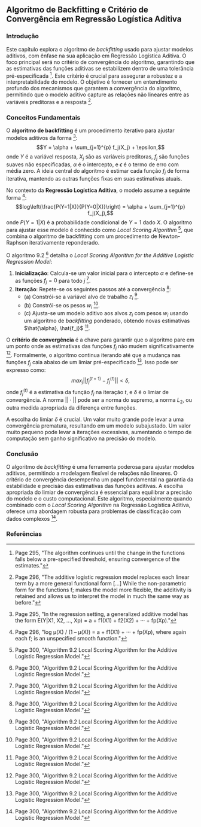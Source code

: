 ## Algoritmo de Backfitting e Critério de Convergência em Regressão Logística Aditiva

### Introdução
Este capítulo explora o algoritmo de *backfitting* usado para ajustar modelos aditivos, com ênfase na sua aplicação em Regressão Logística Aditiva. O foco principal será no critério de convergência do algoritmo, garantindo que as estimativas das funções aditivas se estabilizem dentro de uma tolerância pré-especificada [^1]. Este critério é crucial para assegurar a robustez e a interpretabilidade do modelo. O objetivo é fornecer um entendimento profundo dos mecanismos que garantem a convergência do algoritmo, permitindo que o modelo aditivo capture as relações não lineares entre as variáveis preditoras e a resposta [^2].

### Conceitos Fundamentais

O **algoritmo de backfitting** é um procedimento iterativo para ajustar modelos aditivos da forma [^3]:
$$Y = \alpha + \sum_{j=1}^{p} f_j(X_j) + \epsilon,$$
onde $Y$ é a variável resposta, $X_j$ são as variáveis preditoras, $f_j$ são funções suaves não especificadas, $\alpha$ é o intercepto, e $\epsilon$ é o termo de erro com média zero. A ideia central do algoritmo é estimar cada função $f_j$ de forma iterativa, mantendo as outras funções fixas em suas estimativas atuais.

No contexto da **Regressão Logística Aditiva**, o modelo assume a seguinte forma [^4]:
$$log\left(\frac{P(Y=1|X)}{P(Y=0|X)}\right) = \alpha + \sum_{j=1}^{p} f_j(X_j),$$
onde $P(Y=1|X)$ é a probabilidade condicional de $Y=1$ dado $X$. O algoritmo para ajustar esse modelo é conhecido como *Local Scoring Algorithm* [^5], que combina o algoritmo de backfitting com um procedimento de Newton-Raphson iterativamente reponderado.

O algoritmo 9.2 [^5] detalha o *Local Scoring Algorithm for the Additive Logistic Regression Model*:

1.  **Inicialização**: Calcula-se um valor inicial para o intercepto $\alpha$ e define-se as funções $f_j = 0$ para todo $j$ [^5].
2.  **Iteração**: Repete-se os seguintes passos até a convergência [^5]:
    *   (a) Constrói-se a variável alvo de trabalho $z_i$ [^5].
    *   (b) Constrói-se os pesos $w_i$ [^5].
    *   (c) Ajusta-se um modelo aditivo aos alvos $z_i$ com pesos $w_i$ usando um algoritmo de *backfitting* ponderado, obtendo novas estimativas $\hat{\alpha}, \hat{f_j}$ [^5].

O **critério de convergência** é a chave para garantir que o algoritmo pare em um ponto onde as estimativas das funções $f_j$ não mudem significativamente [^5]. Formalmente, o algoritmo continua iterando até que a mudança nas funções $f_j$ caia abaixo de um limiar pré-especificado [^5]. Isso pode ser expresso como:
$$max_j ||f_j^{(t+1)} - f_j^{(t)}|| < \delta,$$
onde $f_j^{(t)}$ é a estimativa da função $f_j$ na iteração $t$, e $\delta$ é o limiar de convergência. A norma $||\cdot||$ pode ser a norma do supremo, a norma $L_2$, ou outra medida apropriada da diferença entre funções.

A escolha do limiar $\delta$ é crucial. Um valor muito grande pode levar a uma convergência prematura, resultando em um modelo subajustado. Um valor muito pequeno pode levar a iterações excessivas, aumentando o tempo de computação sem ganho significativo na precisão do modelo.

### Conclusão

O algoritmo de *backfitting* é uma ferramenta poderosa para ajustar modelos aditivos, permitindo a modelagem flexível de relações não lineares. O critério de convergência desempenha um papel fundamental na garantia da estabilidade e precisão das estimativas das funções aditivas. A escolha apropriada do limiar de convergência é essencial para equilibrar a precisão do modelo e o custo computacional. Este algoritmo, especialmente quando combinado com o *Local Scoring Algorithm* na Regressão Logística Aditiva, oferece uma abordagem robusta para problemas de classificação com dados complexos [^5].

### Referências
[^1]: Page 295, "The algorithm continues until the change in the functions falls below a pre-specified threshold, ensuring convergence of the estimates."
[^2]: Page 296, "The additive logistic regression model replaces each linear term by a more general functional form [...] While the non-parametric form for the functions f; makes the model more flexible, the additivity is retained and allows us to interpret the model in much the same way as before."
[^3]: Page 295, "In the regression setting, a generalized additive model has the form E(Y|X1, X2, ..., Xp) = a + f1(X1) + f2(X2) + ··· + fp(Xp)."
[^4]: Page 296, "log μ(Χ) / (1 – μ(Χ)) = a + f1(X1) + ··· + fp(Xp), where again each f; is an unspecified smooth function."
[^5]: Page 300, "Algorithm 9.2 Local Scoring Algorithm for the Additive Logistic Regression Model."
<!-- END -->